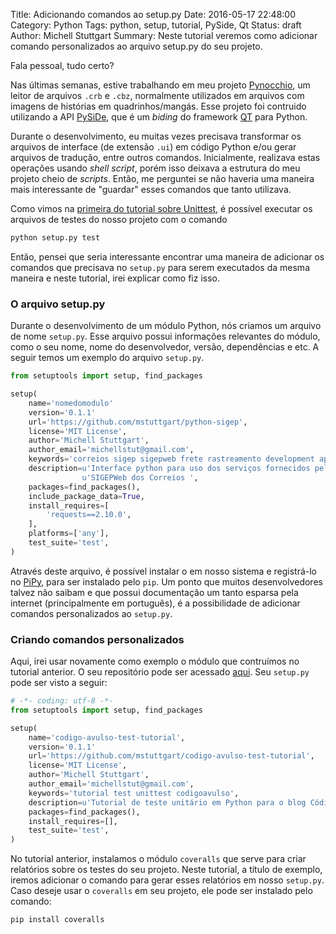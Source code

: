 Title: Adicionando comandos ao setup.py
Date: 2016-05-17 22:48:00
Category: Python
Tags: python, setup, tutorial, PySide, Qt
Status: draft
Author: Michell Stuttgart
Summary: Neste tutorial veremos como adicionar comando personalizados ao arquivo setup.py do seu projeto.

Fala pessoal, tudo certo?

Nas últimas semanas, estive trabalhando em meu projeto [Pynocchio](https://github.com/pynocchio/pynocchio-comic-reader), um leitor de arquivos `.crb` e `.cbz`, normalmente utilizados em arquivos com imagens de histórias em quadrinhos/mangás. Esse projeto foi contruido utilizando a API [PySiDe](https://pt.wikipedia.org/wiki/PySide), que é um *biding* do framework [QT](https://pt.wikipedia.org/wiki/Qt) para Python.

Durante o desenvolvimento, eu muitas vezes precisava transformar os arquivos de interface (de extensão `.ui`) em código Python e/ou gerar arquivos de tradução, entre outros comandos. Inicialmente, realizava estas operações usando *shell script*, porém isso deixava a estrutura do meu projeto cheio de *scripts*. Então, me perguntei se não haveria uma maneira mais interessante de "guardar" esses comandos que tanto utilizava.

Como vimos na [primeira do tutorial sobre Unittest](http://codigoavulso.com.br/python-com-unittest-travis-ci-coveralls-e-landscape-parte-1-de-4.html), é possível executar os arquivos de testes do nosso projeto com o comando

```bash
python setup.py test
```

Então, pensei que seria interessante encontrar uma maneira de adicionar os comandos que precisava no `setup.py` para serem executados da mesma maneira e neste tutorial, irei explicar como fiz isso.

### O arquivo setup.py

Durante o desenvolvimento de um módulo Python, nós criamos um arquivo de nome `setup.py`. Esse arquivo possui informações relevantes do módulo, como o seu nome, nome do desenvolvedor, versão, dependências e etc. A seguir temos um exemplo do arquivo `setup.py`.

```python
from setuptools import setup, find_packages

setup(
    name='nomedomodulo'
    version='0.1.1'
    url='https://github.com/mstuttgart/python-sigep',
    license='MIT License',
    author='Michell Stuttgart',
    author_email='michellstut@gmail.com',
    keywords='correios sigep sigepweb frete rastreamento development api cep',
    description=u'Interface python para uso dos serviços fornecidos pelo '
                u'SIGEPWeb dos Correios ',
    packages=find_packages(),
    include_package_data=True,
    install_requires=[
        'requests==2.10.0',
    ],
    platforms=['any'],
    test_suite='test',
)

```

Através deste arquivo, é possível instalar o em nosso sistema e registrá-lo no [PiPy](https://pypi.python.org/pypi), para ser instalado pelo `pip`. Um ponto que muitos desenvolvedores talvez não saibam e que possui documentação um tanto esparsa pela internet (principalmente em português), é a possibilidade de adicionar comandos personalizados ao `setup.py`.

### Criando comandos personalizados

Aqui, irei usar novamente como exemplo o módulo que contruímos no tutorial anterior. O seu repositório pode ser acessado [aqui](https://github.com/mstuttgart/codigo-avulso-test-tutorial). Seu `setup.py` pode ser visto a seguir:

```python
# -*- coding: utf-8 -*-
from setuptools import setup, find_packages

setup(
    name='codigo-avulso-test-tutorial',
    version='0.1.1'
    url='https://github.com/mstuttgart/codigo-avulso-test-tutorial',
    license='MIT License',
    author='Michell Stuttgart',
    author_email='michellstut@gmail.com',
    keywords='tutorial test unittest codigoavulso',
    description=u'Tutorial de teste unitário em Python para o blog Código Avulso',
    packages=find_packages(),
    install_requires=[],
    test_suite='test',
)

```
No tutorial anterior, instalamos o módulo `coveralls` que serve para criar relatórios sobre os testes do seu projeto. Neste tutorial, a título de exemplo, iremos adicionar o comando para gerar esses relatórios em nosso `setup.py`. Caso deseje usar o `coveralls` em seu projeto, ele pode ser instalado pelo comando:

```bash
pip install coveralls
```



